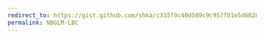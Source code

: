 ```yaml
---
redirect_to: https://gist.github.com/shka/c335f9c40d589c9c957f01e5d68285f6#file-nbglm-lbc-org
permalink: NBGLM-LBC
---
```

